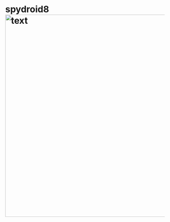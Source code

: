 # spydroid8<img width="640" alt="text" src="https://github.com/user-attachments/assets/2a3828e5-4ab2-495d-8508-5111515f1a58" />
